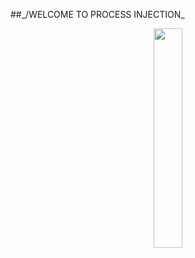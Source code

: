 
##_/WELCOME TO PROCESS INJECTION\_


<p align="center" width="100%">
    <img width="30%" src="https://cdnb.artstation.com/p/assets/images/images/031/152/681/large/patrick-taylor-snail-wizard-as.jpg?1602756515"> 
</p>
